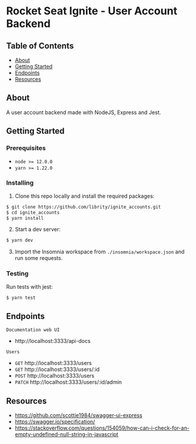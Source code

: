 # Rocket Seat Ignite - User Account Backend

## Table of Contents

- [About](#about)
- [Getting Started](#getting_started)
- [Endpoints](#endpoints)
- [Resources](#resources)

## About <a name = "about"></a>

A user account backend made with NodeJS, Express and Jest.

## Getting Started <a name = "getting_started"></a>

### Prerequisites

- `node >= 12.0.0`
- `yarn >= 1.22.0`

### Installing

1. Clone this repo locally and install the required packages:

```bash
$ git clone https://github.com/librity/ignite_accounts.git
$ cd ignite_accounts
$ yarn install
```

2. Start a dev server:

```bash
$ yarn dev
```

3. Import the Insomnia workspace from `./insomnia/workspace.json`
   and run some requests.

### Testing

Run tests with jest:

```bash
$ yarn test
```

## Endpoints <a name = "endpoints"></a>

`Documentation web UI`

- http://localhost:3333/api-docs

`Users`

- `GET` http://localhost:3333/users
- `GET` http://localhost:3333/users/:id
- `POST` http://localhost:3333/users
- `PATCH` http://localhost:3333/users/:id/admin

## Resources <a name = "resources"></a>

- https://github.com/scottie1984/swagger-ui-express
- https://swagger.io/specification/
- https://stackoverflow.com/questions/154059/how-can-i-check-for-an-empty-undefined-null-string-in-javascript
